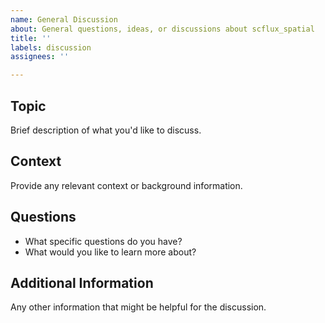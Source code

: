 ```yaml
---
name: General Discussion
about: General questions, ideas, or discussions about scflux_spatial
title: ''
labels: discussion
assignees: ''

---
```


## Topic
Brief description of what you'd like to discuss.

## Context
Provide any relevant context or background information.

## Questions
- What specific questions do you have?
- What would you like to learn more about?

## Additional Information
Any other information that might be helpful for the discussion.

